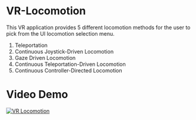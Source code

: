 # VR-Locomotion

This VR application provides 5 different locomotion methods for the user to pick from the UI locomotion selection menu.
1. Teleportation
2. Continuous Joystick-Driven Locomotion
3. Gaze Driven Locomotion
4. Continuous Teleportation-Driven Locomotion
5. Continuous Controller-Directed Locomotion

# Video Demo
[![VR Locomotion](https://img.youtube.com/vi/HXGZl8Tv8-E/0.jpg)](https://www.youtube.com/watch?v=HXGZl8Tv8-E)
